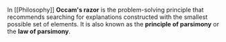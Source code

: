 In [[Philosophy]] **Occam's razor** is the problem-solving principle that recommends searching for explanations constructed with the smallest possible set of elements. It is also known as the **principle of parsimony** or the **law of parsimony**.